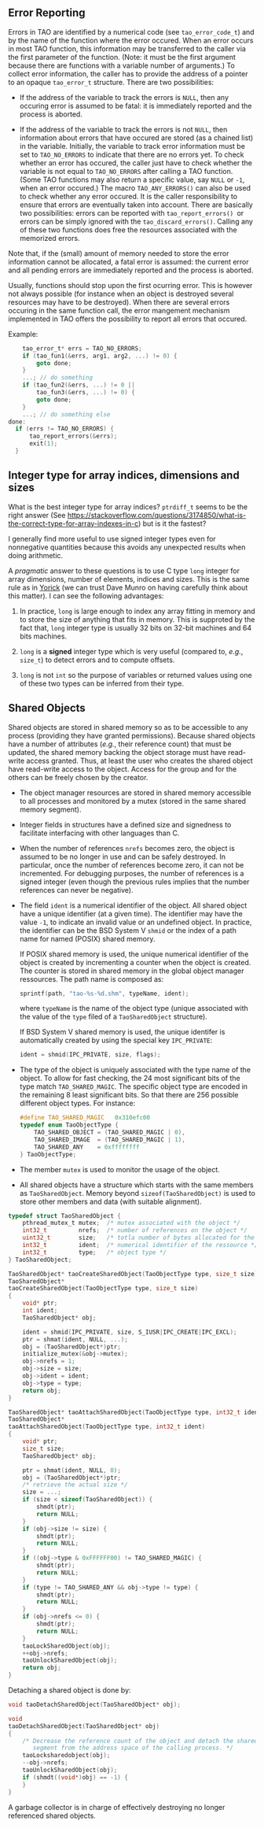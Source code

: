 ## Error Reporting

Errors in TAO are identified by a numerical code (see `tao_error_code_t`) and
by the name of the function where the error occured.  When an error occurs in
most TAO function, this information may be transferred to the caller via the
first parameter of the function.  (Note: it must be the first argument because
there are functions with a variable number of arguments.)  To collect error
information, the caller has to provide the address of a pointer to an opaque
`tao_error_t` structure.  There are two possibilities:

- If the address of the variable to track the errors is `NULL`, then any
  occuring error is assumed to be fatal: it is immediately reported and the
  process is aborted.

- If the address of the variable to track the errors is not `NULL`, then
  information about errors that have occured are stored (as a chained list) in
  the variable.  Initially, the variable to track error information must be set
  to `TAO_NO_ERRORS` to indicate that there are no errors yet.  To check
  whether an error has occured, the caller just have to check whether the
  variable is not equal to `TAO_NO_ERRORS` after calling a TAO function.  (Some
  TAO functions may also return a specific value, say `NULL` or `-1`, when an
  error occured.)  The macro `TAO_ANY_ERRORS()` can also be used to check
  whether any error occured.  It is the caller responsibility to ensure that
  errors are eventually taken into account.  There are basically two
  possibilities: errors can be reported with `tao_report_errors() `or errors
  can be simply ignored with the `tao_discard_errors()`.  Calling any of these
  two functions does free the resources associated with the memorized errors.

Note that, if the (small) amount of memory needed to store the error
information cannot be allocated, a fatal error is assumed: the current error
and all pending errors are immediately reported and the process is aborted.

Usually, functions should stop upon the first ocurring error.  This is however
not always possible (for instance when an object is destroyed several resources
may have to be destroyed).  When there are several errors occuring in the same
function call, the error mangement mechanism implemented in TAO offers the
possibility to report all errors that occured.

Example:

```c
    tao_error_t* errs = TAO_NO_ERRORS;
    if (tao_fun1(&errs, arg1, arg2, ...) != 0) {
        goto done;
    }
    ...; // do something
    if (tao_fun2(&errs, ...) != 0 ||
        tao_fun3(&errs, ...) != 0) {
        goto done;
    }
    ...; // do something else
done:
  if (errs != TAO_NO_ERRORS) {
      tao_report_errors(&errs);
      exit(1);
  }
```

## Integer type for array indices, dimensions and sizes

What is the best integer type for array indices?  `ptrdiff_t` seems to be the
right answer (See
https://stackoverflow.com/questions/3174850/what-is-the-correct-type-for-array-indexes-in-c) but is it the fastest?

I generally find more useful to use signed integer types even for nonnegative
quantities because this avoids any unexpected results when doing arithmetic.

A *pragmatic* answer to these questions is to use C type `long` integer for
array dimensions, number of elements, indices and sizes.  This is the same rule
as in [Yorick](https://github.com/dhmunro/yorick) (we can trust Dave Munro on
having carefully think about this matter).  I can see the following advantages:

1. In practice, `long` is large enough to index any array fitting in memory and
   to store the size of anything that fits in memory.  This is supproted by the
   fact that, `long` integer type is usually 32 bits on 32-bit machines and 64
   bits machines.

2. `long` is a **signed** integer type which is very useful (compared to,
   *e.g.*, `size_t`) to detect errors and to compute offsets.

3. `long` is not `int` so the purpose of variables or returned values using one
   of these two types can be inferred from their type.


## Shared Objects

Shared objects are stored in shared memory so as to be accessible to any
process (providing they have granted permissions).  Because shared objects have
a number of attributes (*e.g.*, their reference count) that must be updated,
the shared memory backing the object storage must have read-write access
granted.  Thus, at least the user who creates the shared object have read-write
access to the object.  Access for the group and for the others can be freely
chosen by the creator.

* The object manager resources are stored in shared memory accessible to all
  processes and monitored by a mutex (stored in the same shared memory
  segment).

* Integer fields in structures have a defined size and signedness to facilitate
  interfacing with other languages than C.

* When the number of references `nrefs` becomes zero, the object is assumed to
  be no longer in use and can be safely destroyed.  In particular, once the
  number of references become zero, it can not be incremented.  For debugging
  purposes, the number of references is a signed integer (even though the
  previous rules implies that the number references can never be negative).

* The field `ident` is a numerical identifier of the object.  All shared object
  have a unique identifier (at a given time).  The identifier may have the
  value `-1`, to indicate an invalid value or an undefined object.  In
  practice, the identifier can be the BSD System V `shmid` or the index of a
  path name for named (POSIX) shared memory.

  If POSIX shared memory is used, the unique numerical identifier of the object
  is created by incrementing a counter when the object is created.  The counter
  is stored in shared memory in the global object manager ressources.  The path
  name is composed as:

  ```c
  sprintf(path, "tao-%s-%d.shm", typeName, ident);
  ```

  where `typeName` is the name of the object type (unique associated with the
  value of the `type` filed of a `TaoSharedObject` structure).

  If BSD System V shared memory is used, the unique identifer is automatically
  created by using the special key `IPC_PRIVATE`:

  ```c
  ident = shmid(IPC_PRIVATE, size, flags);
  ```

* The type of the object is uniquely associated with the type name of the
  object.  To allow for fast checking, the 24 most significant bits of the type
  match `TAO_SHARED_MAGIC`.  The specific object type are encoded in the
  remaining 8 least significant bits.  So that there are 256 possible different
  object types.  For instance:

  ```c
  #define TAO_SHARED_MAGIC   0x310efc00
  typedef enum TaoObjectType {
      TAO_SHARED_OBJECT = (TAO_SHARED_MAGIC | 0),
      TAO_SHARED_IMAGE  = (TAO_SHARED_MAGIC | 1),
      TAO_SHARED_ANY    = 0xffffffff
  } TaoObjectType;
  ```

* The member `mutex` is used to monitor the usage of the object.

* All shared objects have a structure which starts with the same members as
  `TaoSharedObject`.  Memory beyond `sizeof(TaoSharedObject)` is used to store
  other members and data (with suitable alignment).

```c
typedef struct TaoSharedObject {
    pthread_mutex_t mutex;  /* mutex associated with the object */
    int32_t         nrefs;  /* number of references on the object */
    uint32_t        size;   /* totla number of bytes allocated for the object */
    int32_t         ident;  /* numerical identifier of the ressource */
    int32_t         type;   /* object type */
} TaoSharedObject;
```


```c
TaoSharedObject* taoCreateSharedObject(TaoObjectType type, size_t size);
TaoSharedObject*
taoCreateSharedObject(TaoObjectType type, size_t size)
{
    void* ptr;
    int ident;
    TaoSharedObject* obj;

    ident = shmid(IPC_PRIVATE, size, S_IUSR|IPC_CREATE|IPC_EXCL);
    ptr = shmat(ident, NULL, ...);
    obj = (TaoSharedObject*)ptr;
    initialize_mutex(&obj->mutex);
    obj->nrefs = 1;
    obj->size = size;
    obj->ident = ident;
    obj->type = type;
    return obj;
}
```

```c
TaoSharedObject* taoAttachSharedObject(TaoObjectType type, int32_t ident);
TaoSharedObject*
taoAttachSharedObject(TaoObjectType type, int32_t ident)
{
    void* ptr;
    size_t size;
    TaoSharedObject* obj;

    ptr = shmat(ident, NULL, 0);
    obj = (TaoSharedObject*)ptr;
    /* retrieve the actual size */
    size = ...;
    if (size < sizeof(TaoSharedObject)) {
        shmdt(ptr);
        return NULL;
    }
    if (obj->size != size) {
        shmdt(ptr);
        return NULL;
    }
    if ((obj->type & 0xFFFFFF00) != TAO_SHARED_MAGIC) {
        shmdt(ptr);
        return NULL;
    }
    if (type != TAO_SHARED_ANY && obj->type != type) {
        shmdt(ptr);
        return NULL;
    }
    if (obj->nrefs <= 0) {
        shmdt(ptr);
        return NULL;
    }
    taoLockSharedObject(obj);
    ++obj->nrefs;
    taoUnlockSharedObject(obj);
    return obj;
}
```


Detaching a shared object is done by:

```c
void taoDetachSharedObject(TaoSharedObject* obj);

void
taoDetachSharedObject(TaoSharedObject* obj)
{
    /* Decrease the reference count of the object and detach the shared memory
       segment from the address space of the calling process. */
    taoLocksharedobject(obj);
    --obj->nrefs;
    taoUnlockSharedObject(obj);
    if (shmdt((void*)obj) == -1) {
    }
}
```

A garbage collector is in charge of effectively destroying no longer referenced
shared objects.
